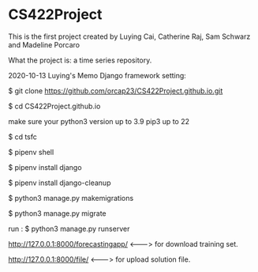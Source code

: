 # CS422Project

This is the first project created by Luying Cai, Catherine Raj, Sam Schwarz and Madeline Porcaro

What the project is: a time series repository.

2020-10-13 Luying's Memo
Django framework setting:

$ git clone https://github.com/orcap23/CS422Project.github.io.git

$ cd CS422Project.github.io

make sure your python3 version up to 3.9 pip3 up to 22

$ cd tsfc

$ pipenv shell

$ pipenv install django

$ pipenv install django-cleanup

$ python3 manage.py makemigrations

$ python3 manage.py migrate

run :
$ python3 manage.py runserver

http://127.0.0.1:8000/forecastingapp/ <---> for download training set.

http://127.0.0.1:8000/file/ <---> for upload solution file.
